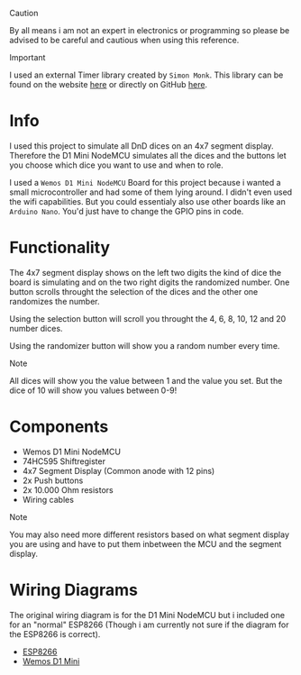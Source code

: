 > [!Caution]
> By all means i am not an expert in electronics or programming so please be advised to be careful and cautious when using this reference.

> [!Important]
> I used an external Timer library created by `Simon Monk`. This library can be found on the website [here](http://srmonk.blogspot.com/2012/01/arduino-timer-library.html) or directly on GitHub [here](https://github.com/JChristensen/Timer).

# Info
I used this project to simulate all DnD dices on an 4x7 segment display.
Therefore the D1 Mini NodeMCU simulates all the dices and the buttons let you choose which dice you want to use and when to role.

I used a `Wemos D1 Mini NodeMCU` Board for this project because i wanted a small microcontroller and had some of them lying around. I didn't even used the wifi capabilities. But you could essentialy also use other boards like an `Arduino Nano`. You'd just have to change the GPIO pins in code.

# Functionality
The 4x7 segment display shows on the left two digits the kind of dice the board is simulating and on the two right digits the randomized number.
One button scrolls throught the selection of the dices and the other one randomizes the number.

Using the selection button will scroll you throught the 4, 6, 8, 10, 12 and 20 number dices.

Using the randomizer button will show you a random number every time.

> [!Note]
> All dices will show you the value between 1 and the value you set. But the dice of 10 will show you values between 0-9!

# Components
- Wemos D1 Mini NodeMCU
- 74HC595 Shiftregister
- 4x7 Segment Display (Common anode with 12 pins)
- 2x Push buttons
- 2x 10.000 Ohm resistors
- Wiring cables

> [!Note]
> You may also need more different resistors based on what segment display you are using and have to put them inbetween the MCU and the segment display.

# Wiring Diagrams
The original wiring diagram is for the D1 Mini NodeMCU but i included one for an "normal" ESP8266 (Though i am currently not sure if the diagram for the ESP8266 is correct).

- [ESP8266](/pictures/ESP8266-WiringDiagram.png)
- [Wemos D1 Mini](/pictures/WemosD1Mini-WiringDiagram.png)
